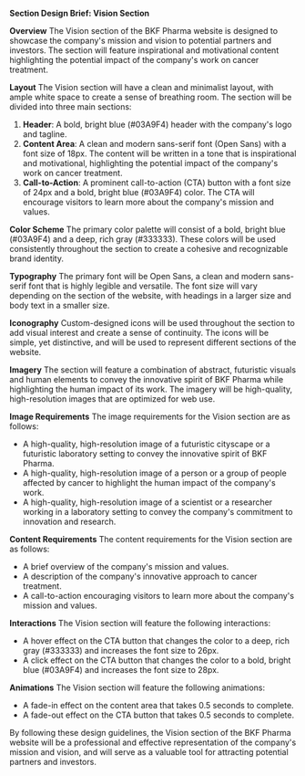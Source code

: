 **Section Design Brief: Vision Section**

**Overview**
The Vision section of the BKF Pharma website is designed to showcase the company's mission and vision to potential partners and investors. The section will feature inspirational and motivational content highlighting the potential impact of the company's work on cancer treatment.

**Layout**
The Vision section will have a clean and minimalist layout, with ample white space to create a sense of breathing room. The section will be divided into three main sections:

1. **Header**: A bold, bright blue (#03A9F4) header with the company's logo and tagline.
2. **Content Area**: A clean and modern sans-serif font (Open Sans) with a font size of 18px. The content will be written in a tone that is inspirational and motivational, highlighting the potential impact of the company's work on cancer treatment.
3. **Call-to-Action**: A prominent call-to-action (CTA) button with a font size of 24px and a bold, bright blue (#03A9F4) color. The CTA will encourage visitors to learn more about the company's mission and values.

**Color Scheme**
The primary color palette will consist of a bold, bright blue (#03A9F4) and a deep, rich gray (#333333). These colors will be used consistently throughout the section to create a cohesive and recognizable brand identity.

**Typography**
The primary font will be Open Sans, a clean and modern sans-serif font that is highly legible and versatile. The font size will vary depending on the section of the website, with headings in a larger size and body text in a smaller size.

**Iconography**
Custom-designed icons will be used throughout the section to add visual interest and create a sense of continuity. The icons will be simple, yet distinctive, and will be used to represent different sections of the website.

**Imagery**
The section will feature a combination of abstract, futuristic visuals and human elements to convey the innovative spirit of BKF Pharma while highlighting the human impact of its work. The imagery will be high-quality, high-resolution images that are optimized for web use.

**Image Requirements**
The image requirements for the Vision section are as follows:

* A high-quality, high-resolution image of a futuristic cityscape or a futuristic laboratory setting to convey the innovative spirit of BKF Pharma.
* A high-quality, high-resolution image of a person or a group of people affected by cancer to highlight the human impact of the company's work.
* A high-quality, high-resolution image of a scientist or a researcher working in a laboratory setting to convey the company's commitment to innovation and research.

**Content Requirements**
The content requirements for the Vision section are as follows:

* A brief overview of the company's mission and values.
* A description of the company's innovative approach to cancer treatment.
* A call-to-action encouraging visitors to learn more about the company's mission and values.

**Interactions**
The Vision section will feature the following interactions:

* A hover effect on the CTA button that changes the color to a deep, rich gray (#333333) and increases the font size to 26px.
* A click effect on the CTA button that changes the color to a bold, bright blue (#03A9F4) and increases the font size to 28px.

**Animations**
The Vision section will feature the following animations:

* A fade-in effect on the content area that takes 0.5 seconds to complete.
* A fade-out effect on the CTA button that takes 0.5 seconds to complete.

By following these design guidelines, the Vision section of the BKF Pharma website will be a professional and effective representation of the company's mission and vision, and will serve as a valuable tool for attracting potential partners and investors.